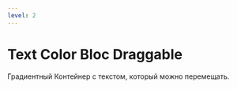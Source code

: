 ```yaml
---
level: 2
---
```


<KeyboardNavigation 
  :leftSlide="6"
  :rightSlide="7"
  :upSlide="2"
  :downSlide="8"
  :currentSlide="7"
/>

# Text Color Bloc Draggable

Градиентный Контейнер с текстом, который можно перемещать.

<TxtColorBlocDrag 
  title="Gradient Purple"
  titleColor="text-yellow"
  content="This is a draggable container with brown text color. Try moving it around!"
  contentColor="#ffffff"
  gradient="bg-gradient-to-r from-blue to-orange-500"
  minWidth="250px"
  minHeight="150px"
  initialX="100" 
  initialY="200"
  textAlignment="text-left"
  padding="p-4"
/>

<!-- (text-left, text-center, text-justify) -->

<NavButtonFixed 
    :slideNumber="7"
    buttonText="Left"
    buttonColor="bg-purple-500"
    width="60px"
    height="30px"
    textSize="16px"
    arrowSize="10px"
    position="left_bottom"
/>
<NavButtonFixed 
    :slideNumber="9"
    buttonText="Right"
    buttonColor="bg-purple-500"
    width="60px"
    height="30px"
    textSize="16px"
    arrowSize="10px"
    position="right_bottom"
/>